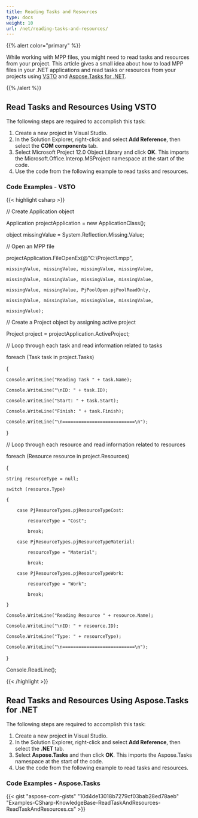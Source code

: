 ```yaml
---
title: Reading Tasks and Resources
type: docs
weight: 10
url: /net/reading-tasks-and-resources/
---
```


{{% alert color="primary" %}} 

While working with MPP files, you might need to read tasks and resources from your project. This article gives a small idea about how to load MPP files in your .NET applications and read tasks or resources from your projects using [VSTO](/tasks/net/reading-tasks-and-resources/) and [Aspose.Tasks for .NET](/tasks/net/reading-tasks-and-resources/).

{{% /alert %}} 
## **Read Tasks and Resources Using VSTO**
The following steps are required to accomplish this task:

1. Create a new project in Visual Studio.
2. In the Solution Explorer, right-click and select **Add Reference**, then select the **COM components** tab.
3. Select Microsoft Project 12.0 Object Library and click **OK**.
   This imports the Microsoft.Office.Interop.MSProject namespace at the start of the code.
4. Use the code from the following example to read tasks and resources.
### **Code Examples - VSTO**


{{< highlight csharp >}}



// Create Application object

Application projectApplication = new ApplicationClass();

object missingValue = System.Reflection.Missing.Value;

// Open an MPP file

projectApplication.FileOpenEx(@"C:\Project1.mpp",

    missingValue, missingValue, missingValue, missingValue,

    missingValue, missingValue, missingValue, missingValue,

    missingValue, missingValue, PjPoolOpen.pjPoolReadOnly,

    missingValue, missingValue, missingValue, missingValue,

    missingValue);

// Create a Project object by assigning active project

Project project = projectApplication.ActiveProject;

// Loop through each task and read information related to tasks

foreach (Task task in project.Tasks)

{

    Console.WriteLine("Reading Task " + task.Name);

    Console.WriteLine("\nID: " + task.ID);

    Console.WriteLine("Start: " + task.Start);

    Console.WriteLine("Finish: " + task.Finish);

    Console.WriteLine("\n===========================\n");

}

// Loop through each resource and read information related to resources

foreach (Resource resource in project.Resources)

{

    string resourceType = null;

    switch (resource.Type)

    {

        case PjResourceTypes.pjResourceTypeCost: 

            resourceType = "Cost";

            break;

        case PjResourceTypes.pjResourceTypeMaterial: 

            resourceType = "Material";

            break;

        case PjResourceTypes.pjResourceTypeWork: 

            resourceType = "Work";

            break;

    }

    Console.WriteLine("Reading Resource " + resource.Name);

    Console.WriteLine("\nID: " + resource.ID);

    Console.WriteLine("Type: " + resourceType);

    Console.WriteLine("\n===========================\n");

}

Console.ReadLine();

{{< /highlight >}}
## **Read Tasks and Resources Using Aspose.Tasks for .NET**
The following steps are required to accomplish this task:

1. Create a new project in Visual Studio.
2. In the Solution Explorer, right-click and select **Add Reference**, then select the **.NET** tab.
3. Select **Aspose.Tasks** and then click **OK**.
   This imports the Aspose.Tasks namespace at the start of the code.
4. Use the code from the following example to read tasks and resources.
### **Code Examples - Aspose.Tasks**


{{< gist "aspose-com-gists" "10d4de13018b7279cf03bab28ed78aeb" "Examples-CSharp-KnowledgeBase-ReadTaskAndResources-ReadTaskAndResources.cs" >}}
